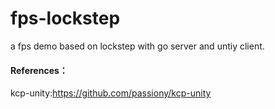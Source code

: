 # fps-lockstep
 a fps demo based on lockstep with go server and untiy client.

#### **References：**

kcp-unity:https://github.com/passiony/kcp-unity
